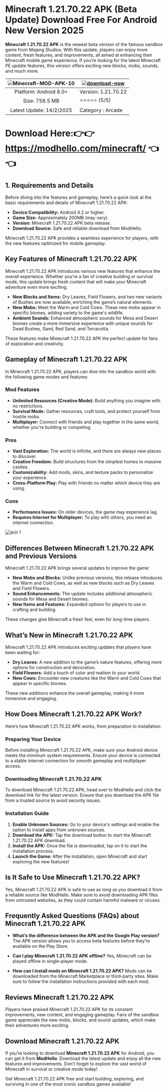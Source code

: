# **Minecraft 1.21.70.22 APK (Beta Update) Download Free For Android New Version 2025**


**Minecraft 1.21.70.22 APK** is the newest beta version of the famous sandbox game from Mojang Studios. With this update, players can enjoy more content, fresh features, and improvements, all aimed at enhancing their Minecraft mobile game experience. If you’re looking for the latest Minecraft PE update features, this version offers exciting new blocks, mobs, sounds, and much more.


| ![Minecraft-MOD-APK-10](https://github.com/user-attachments/assets/b0599051-7951-4d69-910f-63598b8aaef0) | [![download-now](https://github.com/user-attachments/assets/22657e67-9d2d-46af-a41a-5d365d2ddc1f)](https://modhello.com/minecraft/)  |
|:-------------------------------------------------:|-----------------------|
| Platform: Android 8.0+                      | Version: 1.21.70.22    |
| Size: 758.5 MB                                | ⭐️⭐️⭐️⭐️⭐️ (5/5) |
| Latest Update: 14/2/2025                      | Category : Arcade |

# Download Here:👉👉 https://modhello.com/minecraft/ 👈👈

## 1. Requirements and Details

Before diving into the features and gameplay, here’s a quick look at the basic requirements and details of Minecraft 1.21.70.22 APK:

- **Device Compatibility:** Android 4.2 or higher.
- **Game Size:** Approximately 200MB (may vary).
- **Version:** Minecraft 1.21.70.22 APK beta release.
- **Download Source:** Safe and reliable download from ModHello.

Minecraft 1.21.70.22 APK provides a seamless experience for players, with the new features optimized for mobile gameplay.

## Key Features of Minecraft 1.21.70.22 APK

Minecraft 1.21.70.22 APK introduces various new features that enhance the overall experience. Whether you're a fan of creative building or survival mode, this update brings fresh content that will make your Minecraft adventure even more exciting.

- **New Blocks and Items:** Dry Leaves, Field Flowers, and two new variants of Bushes are now available, enriching the game’s natural elements.
- **New Mobs:** Meet the Warm and Cold Cows. These new mobs appear in specific biomes, adding variety to the game's wildlife.
- **Ambient Sounds:** Enhanced atmospheric sounds for Mesa and Desert biomes create a more immersive experience with unique sounds for Dead Bushes, Sand, Red Sand, and Terracotta.

These features make Minecraft 1.21.70.22 APK the perfect update for fans of exploration and creativity.

## Gameplay of Minecraft 1.21.70.22 APK

In Minecraft 1.21.70.22 APK, players can dive into the sandbox world with the following game modes and features:

### Mod Features
- **Unlimited Resources (Creative Mode):** Build anything you imagine with no restrictions.
- **Survival Mode:** Gather resources, craft tools, and protect yourself from hostile mobs.
- **Multiplayer:** Connect with friends and play together in the same world, whether you're building or competing.

### Pros
- **Vast Exploration:** The world is infinite, and there are always new places to discover.
- **Creative Freedom:** Build structures from the simplest homes to massive castles.
- **Customizability:** Add mods, skins, and texture packs to personalize your experience.
- **Cross-Platform Play:** Play with friends no matter which device they are using.

### Cons
- **Performance Issues:** On older devices, the game may experience lag.
- **Requires Internet for Multiplayer:** To play with others, you need an internet connection.

![ảnh 1](https://github.com/user-attachments/assets/f2034405-3dc3-44e8-b08a-9c2cde3628be)

## Differences Between Minecraft 1.21.70.22 APK and Previous Versions

Minecraft 1.21.70.22 APK brings several updates to improve the game:

- **New Mobs and Blocks:** Unlike previous versions, this release introduces the Warm and Cold Cows, as well as new blocks such as Dry Leaves and Field Flowers.
- **Sound Enhancements:** The update includes additional atmospheric sounds for Mesa and Desert biomes.
- **New Items and Features:** Expanded options for players to use in crafting and building.

These changes give Minecraft a fresh feel, even for long-time players.

## What’s New in Minecraft 1.21.70.22 APK

Minecraft 1.21.70.22 APK introduces exciting updates that players have been waiting for:

- **Dry Leaves:** A new addition to the game’s nature features, offering more options for construction and decoration.
- **Field Flowers:** Add a touch of color and realism to your world.
- **New Cows:** Encounter new creatures like the Warm and Cold Cows that appear in specific biomes.

These new additions enhance the overall gameplay, making it more immersive and engaging.

## How Does Minecraft 1.21.70.22 APK Work?

Here’s how Minecraft 1.21.70.22 APK works, from preparation to installation:

### Preparing Your Device
Before installing Minecraft 1.21.70.22 APK, make sure your Android device meets the minimum system requirements. Ensure your device is connected to a stable internet connection for smooth gameplay and multiplayer access.

### Downloading Minecraft 1.21.70.22 APK
To download Minecraft 1.21.70.22 APK, head over to ModHello and click the download link for the latest version. Ensure that you download the APK file from a trusted source to avoid security issues.

### Installation Guide
1. **Enable Unknown Sources:** Go to your device's settings and enable the option to install apps from unknown sources.
2. **Download the APK:** Tap the download button to start the Minecraft 1.21.70.22 APK download.
3. **Install the APK:** Once the file is downloaded, tap on it to start the installation process.
4. **Launch the Game:** After the installation, open Minecraft and start exploring the new features!

## Is It Safe to Use Minecraft 1.21.70.22 APK?

Yes, Minecraft 1.21.70.22 APK is safe to use as long as you download it from a reliable source like ModHello. Make sure to avoid downloading APK files from untrusted websites, as they could contain harmful malware or viruses.

## Frequently Asked Questions (FAQs) about Minecraft 1.21.70.22 APK

- **What’s the difference between the APK and the Google Play version?**
  The APK version allows you to access beta features before they’re available on the Play Store.
  
- **Can I play Minecraft 1.21.70.22 APK offline?**
  Yes, Minecraft can be played offline in single-player mode.

- **How can I install mods on Minecraft 1.21.70.22 APK?**
  Mods can be downloaded from the Minecraft Marketplace or third-party sites. Make sure to follow the installation instructions provided with each mod.

## Reviews Minecraft 1.21.70.22 APK

Players have praised Minecraft 1.21.70.22 APK for its constant improvements, new content, and engaging gameplay. Fans of the sandbox game appreciate the new mobs, blocks, and sound updates, which make their adventures more exciting.

## Download Minecraft 1.21.70.22 APK

If you’re looking to download **Minecraft 1.21.70.22 APK** for Android, you can get it from **ModHello**. Download the latest update and enjoy all the new features and improvements. Don’t forget to explore the vast world of Minecraft in survival or creative mode today!

Get Minecraft 1.21.70.22 APK free and start building, exploring, and surviving in one of the most iconic sandbox games available!
